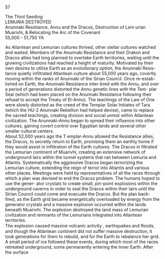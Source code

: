 57 
 

 The Third Seeding                                                                                                                                                               
                                             LEMURIA DESTROYED  
        Anunnaki Resistance,  Annu and the Dracos, Destruction of Lem urian
                     Muarivhi, & Relocating the Arc of the Covenant  
                                               55,000 - 51,750 YA  
     
   As Atlantean and Lemurian cultures thrived, other stellar cultures
watched and waited. Members of the Anunnaki Resistance and their Drakon
and Dracos allies had long planned to overtake Earth territories, waiting until
the growing civilizations had reached a height of maturity. Motivated by their
own desires to utilize Earth as an evolutionary option, the Anunnaki Resis-
tance quietly infiltrated Atlantean culture about 55,000 years ago, covertly
moving within the ranks of Anunnaki of the Sirian Council. Once re-estab-
lished on Earth, the Anunnaki Resistance inter-bred with the Annu, and
over a period of generations distorted the Annu genetic lines with the Tem-
plar Seal (which had been placed on the Anunnaki Resistance following
their refusal to accept the Treaty of El-Annu). The teachings of the Law of
One were slowly distorted as the creed of the Templar Solar Initiates of Tara
(which the HU-2 Anunnaki Rebellion had helped devise), came to replace
the sacred teachings, creating division and social unrest within Atlantean
civilization. The Anunnaki-Annu began to spread their influence into other
cultures, gaining covert control over Egyptian lands and several other smaller
cultural centers.  
    About 52,000 years ago the T emplar-Annu allowed the Resistance allies,
the Dracos, to secretly return to Earth, promising them an earthly home if
they would assist in infiltration of the Earth cultures. The Dracos in filtrated
the Lemurian continent of Muarivhi, creating an extensive network of
underground lairs within the tunnel systems that ran between Lemuria and
Atlantis. Systematically the aggressive Dracos began terrorizing the Lemurian
culture, extending the reign of terror into Atlantis and various other places.
Meetings were held by representatives of all the races through which a plan
was devised to end the Dracos problem. The humans hoped to use the gener-
ator crystals to create small, pin-point explosions within the underground
caverns in order to seal the Dracos within their lairs until the Sirian Council
could come and evacuate the Dracos. But the plan back- fired, as the Earth
grid became energetically overloaded by energy from the generator crystals
and a massive explosion occurred within the lands beneath Muarivhi. The
explosion destroyed the land mass of Lemurian civilization and remnants of the
Lemurians integrated into Atlantean territories.  
      The explosion caused massive volcanic activity , earthquakes and ﬂoods,
and though the Atlantean continent did not suffer massive destruction, it took
generations for them to rebuild, and for the Earth to rebalance her grid. A small
period of ice followed these events, during which most of the races retreated
underground, some permanently entering the Inner Earth. After the surface